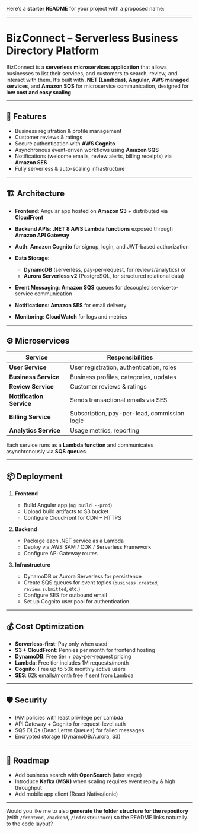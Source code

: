 Here’s a **starter README** for your project with a proposed name:

---

# **BizConnect – Serverless Business Directory Platform**

BizConnect is a **serverless microservices application** that allows businesses to list their services, and customers to search, review, and interact with them.
It’s built with **.NET (Lambdas)**, **Angular**, **AWS managed services**, and **Amazon SQS** for microservice communication, designed for **low cost and easy scaling**.

---

## 🚀 Features

* Business registration & profile management
* Customer reviews & ratings
* Secure authentication with **AWS Cognito**
* Asynchronous event-driven workflows using **Amazon SQS**
* Notifications (welcome emails, review alerts, billing receipts) via **Amazon SES**
* Fully serverless & auto-scaling infrastructure

---

## 🏗️ Architecture

* **Frontend**: Angular app hosted on **Amazon S3** + distributed via **CloudFront**
* **Backend APIs**: **.NET 8 AWS Lambda functions** exposed through **Amazon API Gateway**
* **Auth**: **Amazon Cognito** for signup, login, and JWT-based authorization
* **Data Storage**:

  * **DynamoDB** (serverless, pay-per-request, for reviews/analytics) or
  * **Aurora Serverless v2** (PostgreSQL, for structured relational data)
* **Event Messaging**: **Amazon SQS** queues for decoupled service-to-service communication
* **Notifications**: **Amazon SES** for email delivery
* **Monitoring**: **CloudWatch** for logs and metrics

---

## ⚙️ Microservices

| Service                  | Responsibilities                             |
| ------------------------ | -------------------------------------------- |
| **User Service**         | User registration, authentication, roles     |
| **Business Service**     | Business profiles, categories, updates       |
| **Review Service**       | Customer reviews & ratings                   |
| **Notification Service** | Sends transactional emails via SES           |
| **Billing Service**      | Subscription, pay-per-lead, commission logic |
| **Analytics Service**    | Usage metrics, reporting                     |

Each service runs as a **Lambda function** and communicates asynchronously via **SQS queues**.

---

## 📦 Deployment

1. **Frontend**

   * Build Angular app (`ng build --prod`)
   * Upload build artifacts to S3 bucket
   * Configure CloudFront for CDN + HTTPS

2. **Backend**

   * Package each .NET service as a Lambda
   * Deploy via AWS SAM / CDK / Serverless Framework
   * Configure API Gateway routes

3. **Infrastructure**

   * DynamoDB or Aurora Serverless for persistence
   * Create SQS queues for event topics (`business.created`, `review.submitted`, etc.)
   * Configure SES for outbound email
   * Set up Cognito user pool for authentication

---

## 💰 Cost Optimization

* **Serverless-first**: Pay only when used
* **S3 + CloudFront**: Pennies per month for frontend hosting
* **DynamoDB**: Free tier + pay-per-request pricing
* **Lambda**: Free tier includes 1M requests/month
* **Cognito**: Free up to 50k monthly active users
* **SES**: 62k emails/month free if sent from Lambda

---

## 🛡️ Security

* IAM policies with least privilege per Lambda
* API Gateway + Cognito for request-level auth
* SQS DLQs (Dead Letter Queues) for failed messages
* Encrypted storage (DynamoDB/Aurora, S3)

---

## 📌 Roadmap

* Add business search with **OpenSearch** (later stage)
* Introduce **Kafka (MSK)** when scaling requires event replay & high throughput
* Add mobile app client (React Native/Ionic)

---

Would you like me to also **generate the folder structure for the repository** (with `/frontend`, `/backend`, `/infrastructure`) so the README links naturally to the code layout?
